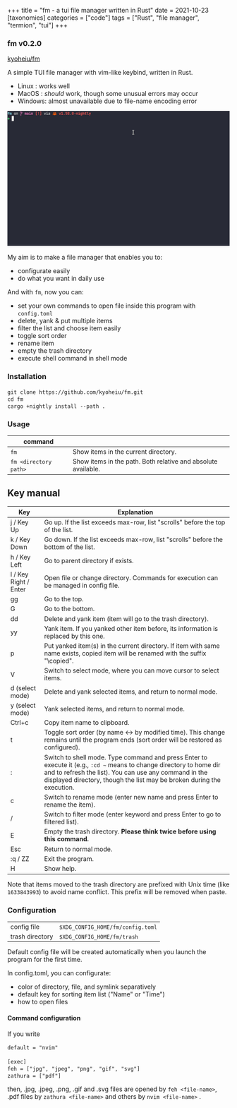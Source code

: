 +++
title = "fm - a tui file manager written in Rust"
date = 2021-10-23
[taxonomies]
categories = ["code"]
tags = ["Rust", "file manager", "termion", "tui"]
+++
### fm v0.2.0

[kyoheiu/fm](https://github.com/kyoheiu/fm)

A simple TUI file manager with vim-like keybind, written in Rust.

- Linux : works well
- MacOS : _should_ work, though some unusual errors may occur
- Windows: almost unavailable due to file-name encoding error


![gif](sample.gif)

My aim is to make a file manager that enables you to:

- configurate easily
- do what you want in daily use

And with `fm`, now you can:

- set your own commands to open file inside this program with `config.toml`
- delete, yank & put multiple items
- filter the list and choose item easily
- toggle sort order
- rename item
- empty the trash directory
- execute shell command in shell mode

### Installation

```
git clone https://github.com/kyoheiu/fm.git
cd fm
cargo +nightly install --path .
```

### Usage

| command               |                                                               |
| --------------------- | ------------------------------------------------------------- |
| `fm`                  | Show items in the current directory.                          |
| `fm <directory path>` | Show items in the path. Both relative and absolute available. |

## Key manual

| Key                   | Explanation                                                                                                                                                                                                                                             |
| --------------------- | ------------------------------------------------------------------------------------------------------------------------------------------------------------------------------------------------------------------------------------------------------- |
| j / Key Up            | Go up. If the list exceeds max-row, list "scrolls" before the top of the list.                                                                                                                                                                          |
| k / Key Down          | Go down. If the list exceeds max-row, list "scrolls" before the bottom of the list.                                                                                                                                                                     |
| h / Key Left          | Go to parent directory if exists.                                                                                                                                                                                                                       |
| l / Key Right / Enter | Open file or change directory. Commands for execution can be managed in config file.                                                                                                                                                                    |
| gg                    | Go to the top.                                                                                                                                                                                                                                          |
| G                     | Go to the bottom.                                                                                                                                                                                                                                       |
| dd                    | Delete and yank item (item will go to the trash directory).                                                                                                                                                                                             |
| yy                    | Yank item. If you yanked other item before, its information is replaced by this one.                                                                                                                                                                    |
| p                     | Put yanked item(s) in the current directory. If item with same name exists, copied item will be renamed with the suffix "\copied".                                                                                                                     |
| V                     | Switch to select mode, where you can move cursor to select items.                                                                                                                                                                                       |
| d (select mode)       | Delete and yank selected items, and return to normal mode.                                                                                                                                                                                              |
| y (select mode)       | Yank selected items, and return to normal mode.                                                                                                                                                                                                         |
| Ctrl+c                | Copy item name to clipboard.                                                                                                                                                                                                                            |
| t                     | Toggle sort order (by name <-> by modified time). This change remains until the program ends (sort order will be restored as configured).                                                                                                               |
| :                     | Switch to shell mode. Type command and press Enter to execute it (e.g., `:cd ~` means to change directory to home dir and to refresh the list). You can use any command in the displayed directory, though the list may be broken during the execution. |
| c                     | Switch to rename mode (enter new name and press Enter to rename the item).                                                                                                                                                                              |
| /                     | Switch to filter mode (enter keyword and press Enter to go to filtered list).                                                                                                                                                                           |
| E                     | Empty the trash directory. **Please think twice before using this command.**                                                                                                                                                                            |
| Esc                   | Return to normal mode.                                                                                                                                                                                                                                  |
| :q / ZZ               | Exit the program.                                                                                                                                                                                                                                       |
| H                     | Show help.                                                                                                                                                                                                                                              |

Note that items moved to the trash directory are prefixed with Unix time (like `1633843993`) to avoid name conflict. This prefix will be removed when paste.

### Configuration

|                 |                                   |
| --------------- | --------------------------------- |
| config file     | `$XDG_CONFIG_HOME/fm/config.toml` |
| trash directory | `$XDG_CONFIG_HOME/fm/trash`       |

Default config file will be created automatically when you launch the program for the first time.

In config.toml, you can configurate:

- color of directory, file, and symlink separatively
- default key for sorting item list ("Name" or "Time")
- how to open files

#### Command configuration

If you write

```
default = "nvim"

[exec]
feh = ["jpg", "jpeg", "png", "gif", "svg"]
zathura = ["pdf"]
```

then, .jpg, .jpeg, .png, .gif and .svg files are opened by `feh <file-name>`, .pdf files by `zathura <file-name>` and others by `nvim <file-name>` .
